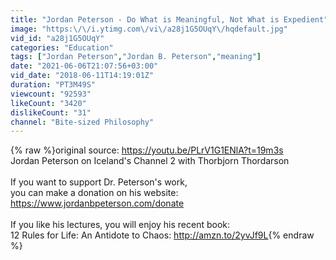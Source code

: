 ```yaml
---
title: "Jordan Peterson - Do What is Meaningful, Not What is Expedient"
image: "https:\/\/i.ytimg.com\/vi\/a28j1G5OUqY\/hqdefault.jpg"
vid_id: "a28j1G5OUqY"
categories: "Education"
tags: ["Jordan Peterson","Jordan B. Peterson","meaning"]
date: "2021-06-06T21:07:56+03:00"
vid_date: "2018-06-11T14:19:01Z"
duration: "PT3M49S"
viewcount: "92593"
likeCount: "3420"
dislikeCount: "31"
channel: "Bite-sized Philosophy"
---
```

{% raw %}original source: <a rel="nofollow" target="blank" href="https://youtu.be/PLrV1G1ENlA?t=19m3s">https://youtu.be/PLrV1G1ENlA?t=19m3s</a><br />Jordan Peterson on Iceland's Channel 2 with Thorbjorn Thordarson<br /><br />If you want to support Dr. Peterson's work,<br />you can make a donation on his website:<br /><a rel="nofollow" target="blank" href="https://www.jordanbpeterson.com/donate">https://www.jordanbpeterson.com/donate</a><br /><br />If you like his lectures, you will enjoy his recent book:<br />12 Rules for Life: An Antidote to Chaos: <a rel="nofollow" target="blank" href="http://amzn.to/2yvJf9L">http://amzn.to/2yvJf9L</a>{% endraw %}
